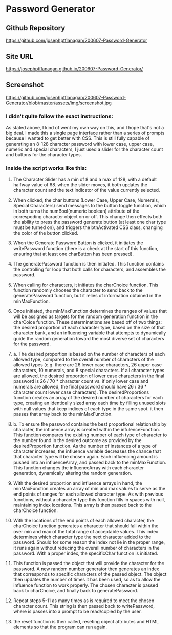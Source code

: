 # Password Generator

## Github Repository
https://github.com/josephptflanagan/200607-Password-Generator

## Site URL
https://josephptflanagan.github.io/200607-Password-Generator/

## Screenshot
https://github.com/josephptflanagan/200607-Password-Generator/blob/master/assets/img/screenshot.jpg

### I didn't quite follow the exact instructions:
As stated above, I kind of went my own way on this, and I hope that's not a big deal. I made this a single page interface rather than a series of prompts because I wanted to get better with CSS. This is still fully capable of generating an 8-128 character password with lower case, upper case, numeric and special characters, I just used a slider for the character count and buttons for the character types.

### Inside the script works like this:
1. The Character Slider has a min of 8 and a max of 128, with a default halfway value of 68. when the slider moves, it both updates the character count and the text indicator of the value currently selected.

2. When clicked, the char buttons (Lower Case, Upper Case, Numerals, Special Characters) send messages to the button toggle function, which in both turns the numBool(numeric boolean) attribute of the correspoding character object on or off. This change then effects both the ability to press the password generate button (at least one char type must be turned on), and triggers the btnActivated CSS class, changing the color of the button clicked.

3. When the Generate Password Button is clicked, it initiates the writePassword function (there is a check at the start of this function, ensuring that at least one charButton has been pressed). 

4. The generatePassword function is then initiated. This function contains the controlling for loop that both calls for characters, and assembles the password. 

5. When calling for characters, it initiates the charChoice function. This function randomly chooses the character to send back to the generatePassword function, but it relies of information obtained in the minMaxFunction.

6. Once initiated, the minMaxFunction determines the ranges of values that will be assigned as targets for the random generation function in the charCoice function. These determinations are based off of two things: the desired proportion of each character type, based on the size of that character bank, and an influencing variable that attempts to dynamically guide the random generation toward the most diverse set of characters for the password.

7. a. The desired proportion is based on the number of characters of each allowed type, compared to the overall number of characters of the allowed types (e.g. there are 26 lower case characters, 26 upper case characters, 10 numerals, and 8 special characters. If all character types are allowed, the desired proportion of lower case characters in the final password is 26 / 70 * character count vs. if only lower case and numerals are allowed, the final password should have 26 / 36 * character count lower case characters). The desiredProportions function creates an array of the desired number of characters for each type, creating an identically sized array each time by filling unused slots with null values that keep indices of each type in the same spot. it then passes that array back to the minMaxFunction.

7. b. To ensure the password contains the best proportional relationship by character, the influence array is created within the infulenceFunction. This function compares the existing number of each type of character to the number found in the desired outcome as provided by the desiredProportion function. As the number of instances of a type of character increases, the influence variable decreases the chance that that character type will be chosen again. Each influencing amount is pushed into an influenceArray, and passed back to the minMaxFunction. This function changes the influenceArray with each character generation, dynamically altering the random generation. 

8. With the desired proportion and influence arrays in hand, the minMaxFunction creates an array of min and max values to serve as the end points of ranges for each allowed character type. As with previous functions, without a character type this function fills in spaces with null, maintaining index locations. This array is then passed back to the charChoice function. 

9. With the locations of the end points of each allowed character, the charChoice function generates a character that should fall within the over min and max of the total range of acceptable values. This index determines which character type the next character added to the password. Should for some reason the index not lie in the proper range, it runs again without reducing the overall number of characters in the password. With a proper index, the specificChar function is initiated. 

10. This function is passed the object that will provide the character for the password. A new random number generator then generates an index that corresponds to specific characters of the passed object. The object then updates the number of times it has been used, so as to allow the influence function to work properly. The chosen character is passed back to charChoice, and finally back to generatePassword.

11. Repeat steps 5-11 as many times as is required to meet the chosen character count. This string is then passed back to writePassword, where is passes into a prompt to be read/copied by the user. 

12. the reset function is then called, reseting object attributes and HTML elements so that the program can run again.
